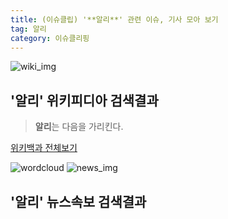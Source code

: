 ```yaml
---
title: (이슈클립) '**알리**' 관련 이슈, 기사 모아 보기
tag: 알리
category: 이슈클리핑
---
```

![wiki_img](https://user-images.githubusercontent.com/42597476/44503234-41136a80-a6d0-11e8-9071-6fc6418eafe4.png)
## **'**알리**'** 위키피디아 검색결과
>**알리**는 다음을 가리킨다.

<a href="https://ko.wikipedia.org/wiki/알리" target="_blank">위키백과 전체보기</a>

![wordcloud](https://s3.ap-northeast-2.amazonaws.com/lyrics101-wordcloud/2018-09-21-1537493120.png)
![news_img](https://user-images.githubusercontent.com/42597476/44507050-1206f400-a6e4-11e8-8d98-7ffbfebb353f.png)
## **'**알리**'** 뉴스속보 검색결과

